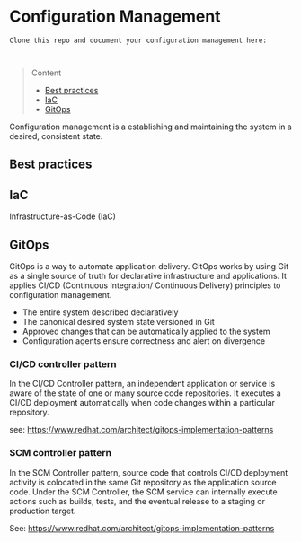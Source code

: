 # Configuration Management

```
Clone this repo and document your configuration management here:



```
> Content
> - [Best practices](#best-practices)
> - [IaC](#iac)
> - [GitOps](#gitops)

Configuration management is a establishing and maintaining the system in a desired, consistent state.

## Best practices

## IaC

Infrastructure-as-Code (IaC)

## GitOps

GitOps is a way to automate application delivery.
GitOps works by using Git as a single source of truth for declarative infrastructure and applications.
It applies CI/CD (Continuous Integration/ Continuous Delivery) principles to configuration management.

- The entire system described declaratively
- The canonical desired system state versioned in Git
- Approved changes that can be automatically applied to the system
- Configuration agents ensure correctness and alert on divergence

### CI/CD controller pattern

In the CI/CD Controller pattern, an independent application or service is aware of the state of one or many source code repositories. 
It executes a CI/CD deployment automatically when code changes within a particular repository.

see: https://www.redhat.com/architect/gitops-implementation-patterns

### SCM controller pattern

In the SCM Controller pattern, source code that controls CI/CD deployment activity is colocated in the same Git repository as the application source code. 
Under the SCM Controller, the SCM service can internally execute actions such as builds, tests, and the eventual release to a staging or production target.

See: https://www.redhat.com/architect/gitops-implementation-patterns 